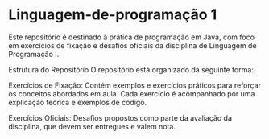 # Linguagem-de-programação 1

Este repositório é destinado à prática de programação em Java, com foco em exercícios de fixação e desafios oficiais da disciplina de Linguagem de Programação I.

Estrutura do Repositório
O repositório está organizado da seguinte forma:

Exercícios de Fixação:
Contém exemplos e exercícios práticos para reforçar os conceitos abordados em aula. Cada exercício é acompanhado por uma explicação teórica e exemplos de código.

Exercícios Oficiais:
Desafios propostos como parte da avaliação da disciplina, que devem ser entregues e valem nota.
